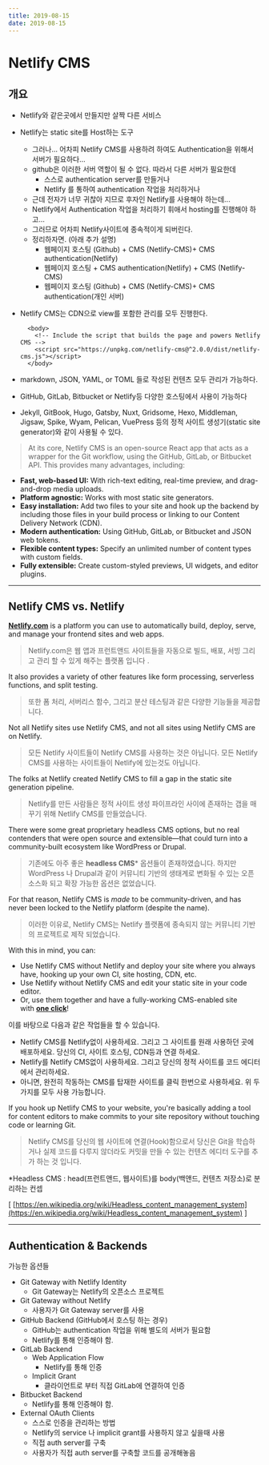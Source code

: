```yaml
---
title: 2019-08-15
date: 2019-08-15
---
```

# Netlify CMS

## 개요

- Netlify와 같은곳에서 만들지만 살짝 다른 서비스
- Netlify는 static site를 Host하는 도구
    - 그러나... 어차피 Netlify CMS를 사용하려 하여도 Authentication을 위해서 서버가 필요하다...
    - github은 이러한 서버 역할이 될 수 없다. 따라서 다른 서버가 필요한데
        - 스스로 authentication server를 만들거나
        - Netlify 를 통하여 authentication 작업을 처리하거나
    - 근데 전자가 너무 귀찮아 지므로 후자인 Netlify를 사용해야 하는데...
    - Netlify에서 Authentication 작업을 처리하기 휘애서 hosting를 진행해야 하고...
    - 그러므로 어차피 Netlify사이트에 종속적이게 되버린다.
    - 정리하자면. (아래 추가 설명)
        - 웹페이지 호스팅 (Github) + CMS (Netlify-CMS)+ CMS authentication(Netlify)
        - 웹페이지 호스팅 + CMS authentication(Netlify) + CMS (Netlify-CMS)
        - 웹페이지 호스팅 (Github) + CMS (Netlify-CMS)+ CMS authentication(개인 서버)
- Netlify CMS는 CDN으로 view를 포함한 관리를 모두 진행한다.

        <body>
          <!-- Include the script that builds the page and powers Netlify CMS -->
          <script src="https://unpkg.com/netlify-cms@^2.0.0/dist/netlify-cms.js"></script>
        </body>	

- markdown, JSON, YAML, or TOML 들로 작성된 컨텐츠 모두 관리가 가능하다.
- GitHub, GitLab, Bitbucket or Netlify등 다양한 호스팅에서 사용이 가능하다
- Jekyll, GitBook, Hugo, Gatsby, Nuxt, Gridsome, Hexo, Middleman, Jigsaw, Spike, Wyam, Pelican, VuePress 등의 정적 사이트 생성기(static site generator)와 같이 사용될 수 있다.

> At its core, Netlify CMS is an open-source React app that acts as a wrapper for the Git workflow, using the GitHub, GitLab, or Bitbucket API. This provides many advantages, including:

- **Fast, web-based UI:** With rich-text editing, real-time preview, and drag-and-drop media uploads.
- **Platform agnostic:** Works with most static site generators.
- **Easy installation:** Add two files to your site and hook up the backend by including those files in your build process or linking to our Content Delivery Network (CDN).
- **Modern authentication:** Using GitHub, GitLab, or Bitbucket and JSON web tokens.
- **Flexible content types:** Specify an unlimited number of content types with custom fields.
- **Fully extensible:** Create custom-styled previews, UI widgets, and editor plugins.

---

## **Netlify CMS vs. Netlify**

**[Netlify.com](https://www.netlify.com/)** is a platform you can use to automatically build, deploy, serve, and manage your frontend sites and web apps. 

> Netlify.com은 웹 앱과 프런트앤드 사이트들을 자동으로 빌드, 배포, 서빙 그리고 관리 할 수 있게 해주는 플랫폼 입니다 .

It also provides a variety of other features like form processing, serverless functions, and split testing.

> 또한 폼 처리, 서버리스 함수, 그리고 분산 테스팅과 같은 다양한 기능들을 제공합니다.

 Not all Netlify sites use Netlify CMS, and not all sites using Netlify CMS are on Netlify.

> 모든 Netlify 사이트들이 Netlify CMS를 사용하는 것은 아닙니다. 
모든 Netlify CMS를 사용하는 사이트들이 Netlify에 있는것도 아닙니다.

The folks at Netlify created Netlify CMS to fill a gap in the static site generation pipeline. 

> Netlify를 만든 사람들은 정적 사이트 생성 파이프라인 사이에 존재하는 갭을 매꾸기 위해 Netlify CMS를 만들었습니다.

There were some great proprietary headless CMS options, but no real contenders that were open source and extensible—that could turn into a community-built ecosystem like WordPress or Drupal. 

> 기존에도 아주 좋은 **headless CMS*** 옵션들이 존재하였습니다. 하지만 WordPress 나 Drupal과 같이 커뮤니티 기반의 생태계로 변화될 수 있는 오픈 소스화 되고 확장 가능한 옵션은 없었습니다.

For that reason, Netlify CMS is *made* to be community-driven, and has never been locked to the Netlify platform (despite the name).

> 이러한 이유로, Netlify CMS는 Netlify 플랫폼에 종속되지 않는 커뮤니티 기반의 프로젝트로 제작 되었습니다.

With this in mind, you can: 

- Use Netlify CMS without Netlify and deploy your site where you always have, hooking up your own CI, site hosting, CDN, etc.
- Use Netlify without Netlify CMS and edit your static site in your code editor.
- Or, use them together and have a fully-working CMS-enabled site with **[one click](https://www.netlifycms.org/docs/start-with-a-template/)**!

이를 바탕으로 다음과 같은 작업들을 할 수 있습니다.

- Netlify CMS를 Netlify없이 사용하세요. 그리고 그 사이트를 원래 사용하던 곳에 배포하세요. 당신의 CI, 사이트 호스팅, CDN등과 연결 하세요.
- Netlify를 Netlify CMS없이 사용하세요. 그리고 당신의 정적 사이트를 코드 에디터에서 관리하세요.
- 아니면, 완전히 작동하는 CMS를 탑재한 사이트를 클릭 한번으로 사용하세요. 위 두가지를 모두 사용 가능합니다.

If you hook up Netlify CMS to your website, you're basically adding a tool for content editors to make commits to your site repository without touching code or learning Git.

> Netlify CMS를 당신의 웹 사이트에 연결(Hook)함으로서 당신은 Git을 학습하거나 실제 코드를 다루지 않더라도 커밋을 만들 수 있는 컨텐츠 에디터 도구를 추가 하는 것 입니다.

*Headless CMS : head(프런트앤드, 웹사이트)를 body(백앤드, 컨텐츠 저장소)로 분리하는 컨셉

[ [https://en.wikipedia.org/wiki/Headless_content_management_system](https://en.wikipedia.org/wiki/Headless_content_management_system) ]

---

## Authentication & Backends

가능한 옵션들

- Git Gateway with Netlify Identity
    - Git Gateway는  Netlify의 오픈소스 프로젝트
- Git Gateway without Netlify
    - 사용자가 Git Gateway server를 사용
- GitHub Backend (GitHub에서 호스팅 하는 경우)
    - GitHub는 authentication 작업을 위해 별도의 서버가 필요함
    - Netlify를 통해 인증해야 함.
- GitLab Backend
    - Web Application Flow
        - Netlify를 통해 인증
    - Implicit Grant
        - 클라이언트로 부터 직접 GitLab에 연결하여 인증
- Bitbucket Backend
    - Netlify를 통해 인증해야 함.
- External OAuth Clients
    - 스스로 인증을 관리하는 방법
    - Netlify의 service 나 implicit grant를 사용하지 않고 싶을때 사용
    - 직접 auth server를 구축
    - 사용자가 직접 auth server를 구축할 코드를 공개해놓음
